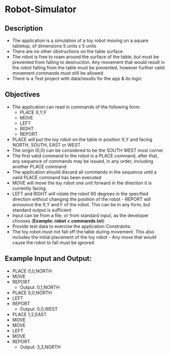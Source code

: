 # Robot-Simulator 

## Description
- The application is a simulation of a toy robot moving on a square tabletop, of
dimensions 5 units x 5 units
- There are no other obstructions on the table surface
- The robot is free to roam around the surface of the table, but must be prevented
from falling to destruction. Any movement that would result in the robot falling
from the table must be prevented, however further valid movement commands
must still be allowed
- There is a Test project with data/results for the app & its logic

## Objectives
- The application can read in commands of the following form:
    - PLACE X,Y,F
    - MOVE
    - LEFT
    - RIGHT
    - REPORT
- PLACE will put the toy robot on the table in position X,Y and facing NORTH,
SOUTH, EAST or WEST
- The origin (0,0) can be considered to be the SOUTH WEST most corner
- The first valid command to the robot is a PLACE command, after that, any
sequence of commands may be issued, in any order, including another PLACE
command
- The application should discard all commands in the sequence until a valid
PLACE command has been executed
- MOVE will move the toy robot one unit forward in the direction it is currently
facing
- LEFT and RIGHT will rotate the robot 90 degrees in the specified direction
without changing the position of the robot - REPORT will announce the X,Y and F of the robot. This can be in any form, but
standard output is sufficient 
- Input can be from a file, or from standard input, as the developer chooses (**Example: robot < commands.txt**)
- Provide test data to exercise the application
Constraints:
- The toy robot must not fall off the table during movement. This also includes the
initial placement of the toy robot - Any move that would cause the robot to fall must be ignored

## Example Input and Output:
- PLACE 0,0,NORTH
- MOVE
- REPORT
  - Output: 0,1,NORTH
- PLACE 0,0,NORTH
- LEFT
- REPORT
  - Output: 0,0,WEST
- PLACE 1,2,EAST
- MOVE
- MOVE
- LEFT
- MOVE
- REPORT
  - Output: 3,3,NORTH
